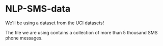 # NLP-SMS-data

We'll be using a dataset from the UCI datasets! 

The file we are using contains a collection of more than 5 thousand SMS phone messages.
